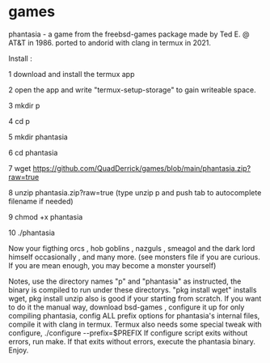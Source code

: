 # games
phantasia  -  a game from the freebsd-games package made by Ted E. @ AT&T in 1986.
ported to andorid with clang in termux in 2021. 

Install :

1  download and install the termux app

2 open the app and write "termux-setup-storage" to gain writeable space.

3 mkdir p

4 cd p

5 mkdir phantasia

6 cd phantasia

7 wget https://github.com/QuadDerrick/games/blob/main/phantasia.zip?raw=true

8 unzip phantasia.zip\?raw\=true (type unzip p and push tab to autocomplete filename if needed)

9 chmod +x phantasia

10 ./phantasia

Now your figthing orcs , hob goblins , nazguls , smeagol and the dark lord himself occasionally , and many more.
(see monsters file if you are curious. If you are mean enough, you may become a monster yourself)

Notes, use the directory names "p" and "phantasia" as instructed, the binary is compiled to run under these directorys.
"pkg install wget" installs wget, pkg install unzip also is good if your starting from scratch.
If you want to do it the manual way, download bsd-games , configure it up for only compiling phantasia, config ALL prefix options for phantasia's internal files, compile it with clang in termux. Termux also needs some special tweak with configure, 
./configure --prefix=$PREFIX
If configure script exits without errors, run make. If that exits without errors, execute the phantasia binary.
Enjoy.
